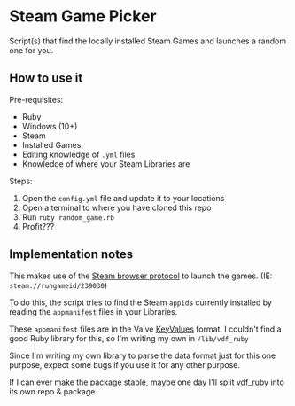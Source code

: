# Steam Game Picker

Script(s) that find the locally installed Steam Games and launches a random one for you.

## How to use it

Pre-requisites:
- Ruby
- Windows (10+)
- Steam
- Installed Games
- Editing knowledge of `.yml` files
- Knowledge of where your Steam Libraries are

Steps:
1. Open the `config.yml` file and update it to your locations
2. Open a terminal to where you have cloned this repo
3. Run `ruby random_game.rb`
4. Profit???

## Implementation notes

This makes use of the [Steam browser protocol](https://developer.valvesoftware.com/wiki/Steam_browser_protocol) to launch the games. (IE: `steam://rungameid/239030`)

To do this, the script tries to find the Steam `appid`s currently installed by reading the `appmanifest` files in your Libraries.

These `appmanifest` files are in the Valve [KeyValues](https://developer.valvesoftware.com/wiki/KeyValues) format. I couldn't find a good Ruby library for this, so I'm writing my own in `/lib/vdf_ruby`

Since I'm writing my own library to parse the data format just for this one purpose, expect some bugs if you use it for any other purpose.

If I can ever make the package stable, maybe one day I'll split [vdf_ruby](./lib/vdf_ruby) into its own repo & package.